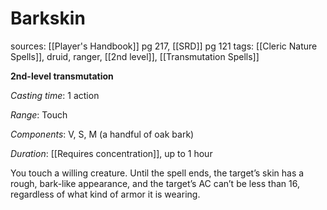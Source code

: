 # Barkskin
sources: [[Player's Handbook]] pg 217, [[SRD]] pg 121
tags: [[Cleric Nature Spells]], druid, ranger, [[2nd level]], [[Transmutation Spells]]

**2nd-level transmutation**

*Casting time*: 1 action

*Range*: Touch

*Components*: V, S, M (a handful of oak bark)

*Duration*: [[Requires concentration]], up to 1 hour

You touch a willing creature. Until the spell ends, the target’s skin has a rough, bark-like appearance, and the target’s AC can’t be less than 16, regardless of what kind of armor it is wearing.
